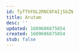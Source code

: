 ```yaml
---
id: TyTThFOL2RNC8FAIj5bZN
title: Arutam
desc: ''
updated: 1609606875854
created: 1609606875854
stub: false
---
```


